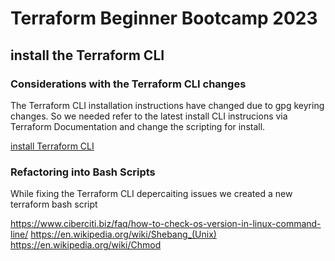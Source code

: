 # Terraform Beginner Bootcamp 2023

## install the Terraform CLI

### Considerations with the Terraform CLI changes
The Terraform CLI installation instructions have changed due to gpg keyring changes. So we needed refer to the latest install CLI instrucions via Terraform Documentation and change the scripting for install.

[install Terraform CLI](https://developer.hashicorp.com/terraform/tutorials/aws-get-started/install-cli)
 
### Refactoring into Bash Scripts

While fixing the Terraform CLI depercaiting issues we created a new terraform bash script

https://www.ciberciti.biz/faq/how-to-check-os-version-in-linux-command-line/
https://en.wikipedia.org/wiki/Shebang_(Unix)
https://en.wikipedia.org/wiki/Chmod